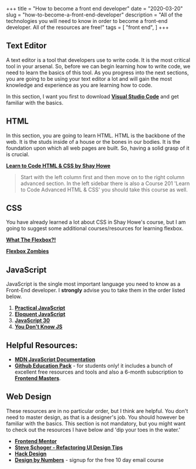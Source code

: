 +++
title = "How to become a front end developer"
date = "2020-03-20"
slug = "how-to-become-a-front-end-developer"
description = "All of the technologies you will need to know in order to become a front-end developer. All of the resources are free!"
tags = [
    "front end",
]
+++

## Text Editor

A text editor is a tool that developers use to write code. It is the most critical tool in your arsenal. So, before we can begin learning how to write code, we need to learn the basics of this tool. As you progress into the next sections, you are going to be using your text editor a lot and will gain the most knowledge and experience as you are learning how to code.

In this section, I want you first to download [**Visual Studio Code**](https://code.visualstudio.com/) and get familiar with the basics.

## HTML

In this section, you are going to learn HTML. HTML is the backbone of the web. It is the studs inside of a house or the bones in our bodies. It is the foundation upon which all web pages are built. So, having a solid grasp of it is crucial.

[**Learn to Code HTML & CSS by Shay Howe**](http://learn.shayhowe.com/)

> Start with the left column first and then move on to the right column advanced section. In the left sidebar there is also a Course 201 'Learn to Code Advanced HTML & CSS' you should take this course as well.

## CSS

You have already learned a lot about CSS in Shay Howe's course, but I am going to suggest some additional courses/resources for learning flexbox.

[**What The Flexbox?!**](https://flexbox.io/)

**[Flexbox Zombies](https://flexboxzombies.com/p/flexbox-zombies)**

## JavaScript

JavaScript is the single most important language you need to know as a Front-End developer. I **strongly** advise you to take them in the order listed below.

1. [**Practical JavaScript**](https://watchandcode.com/p/practical-javascript)
2. [**Eloquent JavaScript**](http://eloquentjavascript.net/)
3. [**JavaScript 30**](https://javascript30.com/)
4. [**You Don't Know JS**](https://github.com/getify/You-Dont-Know-JS/blob/master/README.md)

## Helpful Resources:

- [**MDN JavaScript Documentation**](https://developer.mozilla.org/en-US/docs/Web/JavaScript)
- [**Github Education Pack**](https://education.github.com/pack) - for students only! it includes a bunch of excellent free resources and tools and also a 6-month subscription to [**Frontend Masters**](https://frontendmasters.com/).

## Web Design

These resources are in no particular order, but I think are helpful. You don't need to master design, as that is a designer's job. You should however be familiar with the basics. This section is not mandatory, but you might want to check out the resources I have below and 'dip your toes in the water.'

- [**Frontend Mentor**](https://www.frontendmentor.io/)
- [**Steve Schoger - Refactoring UI Design Tips**](https://twitter.com/i/moments/994601867987619840)
- [**Hack Design**](https://hackdesign.org/lessons101)
- [**Design by Numbers**](http://www.designbynumbers.io/) - signup for the free 10 day email course

